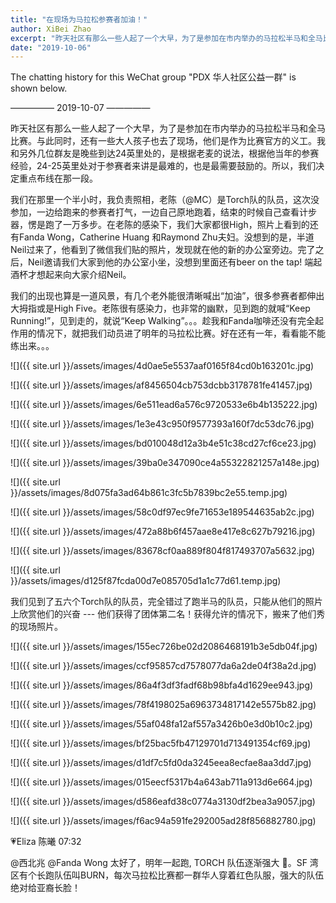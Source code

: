 ```yaml
---
title: "在现场为马拉松参赛者加油！"
author: XiBei Zhao
excerpt: "昨天社区有那么一些人起了一个大早，为了是参加在市内举办的马拉松半马和全马比赛。与此同时，还有一些大人孩子也去了现场，他们是作为比赛官方的义工。我和另外几位群友是晚些到达24英里处的，是根据老麦的说法，根据他当年的参赛经验，24-25英里处对于参赛者来讲是最难的，也是最需要鼓励的。我们的出现也算是一道风景，有几个老外能很清晰喊出“加油”，很多参赛者都伸出大拇指或是High Five。老陈很有感染力，也非常的幽默，见到跑的就喊“Keep Running!”，见到走的，就说“Keep Walking”。。。趁我和Fanda咖啡还没有完全起作用的情况下，就把我们动员进了明年的马拉松比赛。好在还有一年，看看能不能练出来。。。"
date: "2019-10-06"
---
```


The chatting history for this WeChat group "PDX 华人社区公益一群" is shown below.

—————  2019-10-07  —————

昨天社区有那么一些人起了一个大早，为了是参加在市内举办的马拉松半马和全马比赛。与此同时，还有一些大人孩子也去了现场，他们是作为比赛官方的义工。我和另外几位群友是晚些到达24英里处的，是根据老麦的说法，根据他当年的参赛经验，24-25英里处对于参赛者来讲是最难的，也是最需要鼓励的。所以，我们决定重点布线在那一段。

我们在那里一个半小时，我负责照相，老陈（@MC）是Torch队的队员，这次没参加，一边给跑来的参赛者打气，一边自己原地跑着，结束的时候自己查看计步器，愣是跑了一万多步。在老陈的感染下，我们大家都很High，照片上看到的还有Fanda Wong，Catherine Huang 和Raymond Zhu夫妇。没想到的是，半道Neil过来了，他看到了微信我们贴的照片，发现就在他的新的办公室旁边。完了之后，Neil邀请我们大家到他的办公室小坐，没想到里面还有beer on the tap! 端起酒杯才想起来向大家介绍Neil。

我们的出现也算是一道风景，有几个老外能很清晰喊出“加油”，很多参赛者都伸出大拇指或是High Five。老陈很有感染力，也非常的幽默，见到跑的就喊“Keep Running!”，见到走的，就说“Keep Walking”。。。趁我和Fanda咖啡还没有完全起作用的情况下，就把我们动员进了明年的马拉松比赛。好在还有一年，看看能不能练出来。。。

![]({{ site.url }}/assets/images/4d0ae5e5537aaf0165f84cd0b163201c.jpg)

![]({{ site.url }}/assets/images/af8456504cb753dcbb3178781fe41457.jpg)

![]({{ site.url }}/assets/images/6e511ead6a576c9720533e6b4b135222.jpg)

![]({{ site.url }}/assets/images/1e3e43c950f9577393a160f7dc53dc76.jpg)

![]({{ site.url }}/assets/images/bd010048d12a3b4e51c38cd27cf6ce23.jpg)

![]({{ site.url }}/assets/images/39ba0e347090ce4a55322821257a148e.jpg)

![]({{ site.url }}/assets/images/8d075fa3ad64b861c3fc5b7839bc2e55.temp.jpg)

![]({{ site.url }}/assets/images/58c0df97ec9fe71653e189544635ab2c.jpg)

![]({{ site.url }}/assets/images/472a88b6f457aae8e417e8c627b79216.jpg)

![]({{ site.url }}/assets/images/83678cf0aa889f804f817493707a5632.jpg)

![]({{ site.url }}/assets/images/d125f87fcda00d7e085705d1a1c77d61.temp.jpg)

我们见到了五六个Torch队的队员，完全错过了跑半马的队员，只能从他们的照片上欣赏他们的兴奋 --- 他们获得了团体第二名！获得允许的情况下，搬来了他们秀的现场照片。

![]({{ site.url }}/assets/images/155ec726be02d2086468191b3e5db04f.jpg)

![]({{ site.url }}/assets/images/ccf95857cd7578077da6a2de04f38a2d.jpg)

![]({{ site.url }}/assets/images/86a4f3df3fadf68b98bfa4d1629ee943.jpg)

![]({{ site.url }}/assets/images/78f4198025a6963734817142e5575b82.jpg)

![]({{ site.url }}/assets/images/55af048fa12af557a3426b0e3d0b10c2.jpg)

![]({{ site.url }}/assets/images/bf25bac5fb47129701d713491354cf69.jpg)

![]({{ site.url }}/assets/images/d1df7c5fd0da3245eea8ecfae8aa3dd7.jpg)

![]({{ site.url }}/assets/images/015eecf5317b4a643ab711a913d6e664.jpg)

![]({{ site.url }}/assets/images/d586eafd38c0774a3130df2bea3a9057.jpg)

![]({{ site.url }}/assets/images/f6ac94a591fe292005ad28f856882780.jpg)

💗Eliza 陈曦  07:32

@西北兆 @Fanda Wong 太好了，明年一起跑, TORCH 队伍逐渐强大 💪。SF 湾区有个长跑队伍叫BURN，每次马拉松比赛都一群华人穿着红色队服，强大的队伍绝对给亚裔长脸！
